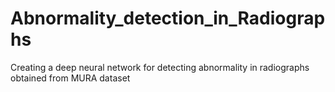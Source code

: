 # Abnormality_detection_in_Radiographs
Creating a deep neural network for detecting abnormality in radiographs obtained from MURA dataset
